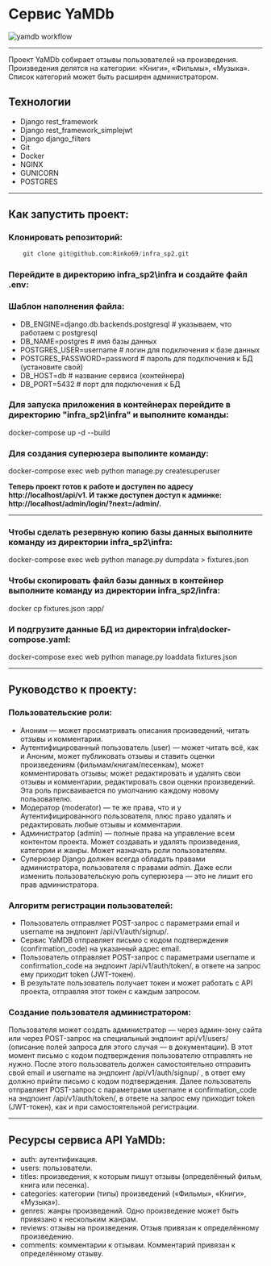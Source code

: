 # Сервис YaMDb
![yamdb workflow](https://github.com/Rinko69/yamdb_final/actions/workflows/yamdb_workflow.yml/badge.svg)
____

Проект YaMDb собирает отзывы пользователей на произведения. Произведения делятся на категории: «Книги», «Фильмы», «Музыка». Список категорий может быть расширен администратором.

## Технологии
- Django rest_framework
- Django rest_framework_simplejwt
- Django django_filters
- Git
- Docker
- NGINX
- GUNICORN
- POSTGRES
____

## Как запустить проект:

### Клонировать репозиторий:
```python
    git clone git@github.com:Rinko69/infra_sp2.git
```

### Перейдите в директорию infra_sp2\infra и создайте файл .env:

### Шаблон наполнения файла:
- DB_ENGINE=django.db.backends.postgresql # указываем, что работаем с postgresql
- DB_NAME=postgres # имя базы данных
- POSTGRES_USER=username # логин для подключения к базе данных
- POSTGRES_PASSWORD=password # пароль для подключения к БД (установите свой)
- DB_HOST=db # название сервиса (контейнера)
- DB_PORT=5432 # порт для подключения к БД 

### Для запуска приложения в контейнерах перейдите в директорию "infra_sp2\infra" и выполните команды:
docker-compose up -d --build 

### Для создания суперюзера выполинте команду:

docker-compose exec web python manage.py createsuperuser

**Теперь проект готов к работе и доступен по адресу http://localhost/api/v1.
И также доступен доступ к админке: http://localhost/admin/login/?next=/admin/.**
____

### Чтобы сделать резервную копию базы данных выполните команду из директории infra_sp2\infra:
docker-compose exec web python manage.py dumpdata > fixtures.json

### Чтобы скопировать файл базы данных в контейнер выполните команду из директории infra_sp2/infra:
docker cp fixtures.json <id>:app/
  
### И подгрузите данные БД из директории infra\docker-compose.yaml:
docker-compose exec web python manage.py loaddata fixtures.json
____

## Руководство к проекту:
### Пользовательские роли:
- Аноним — может просматривать описания произведений, читать отзывы и комментарии.
- Аутентифицированный пользователь (user) — может читать всё, как и Аноним, может публиковать отзывы и ставить оценки произведениям (фильмам/книгам/песенкам), может комментировать отзывы; может редактировать и удалять свои отзывы и комментарии, редактировать свои оценки произведений. Эта роль присваивается по умолчанию каждому новому пользователю.
- Модератор (moderator) — те же права, что и у Аутентифицированного пользователя, плюс право удалять и редактировать любые отзывы и комментарии.
- Администратор (admin) — полные права на управление всем контентом проекта. Может создавать и удалять произведения, категории и жанры. Может назначать роли пользователям.
- Суперюзер Django должен всегда обладать правами администратора, пользователя с правами admin. Даже если изменить пользовательскую роль суперюзера — это не лишит его прав администратора.

### Алгоритм регистрации пользователей:
- Пользователь отправляет POST-запрос с параметрами email и username на эндпоинт /api/v1/auth/signup/.
- Сервис YaMDB отправляет письмо с кодом подтверждения (confirmation_code) на указанный адрес email.
- Пользователь отправляет POST-запрос с параметрами username и confirmation_code на эндпоинт /api/v1/auth/token/, в ответе на запрос ему приходит token (JWT-токен).
- В результате пользователь получает токен и может работать с API проекта, отправляя этот токен с каждым запросом.

### Создание пользователя администратором:
Пользователя может создать администратор — через админ-зону сайта или через POST-запрос на специальный эндпоинт api/v1/users/ (описание полей запроса для этого случая — в документации).
В этот момент письмо с кодом подтверждения пользователю отправлять не нужно. После этого пользователь должен самостоятельно отправить свой email и username на эндпоинт /api/v1/auth/signup/ , в ответ ему должно прийти письмо с кодом подтверждения.
Далее пользователь отправляет POST-запрос с параметрами username и confirmation_code на эндпоинт /api/v1/auth/token/, в ответе на запрос ему приходит token (JWT-токен), как и при самостоятельной регистрации.
____

## Ресурсы сервиса API YaMDb:
- auth: аутентификация.
- users: пользователи.
- titles: произведения, к которым пишут отзывы (определённый фильм, книга или песенка).
- categories: категории (типы) произведений («Фильмы», «Книги», «Музыка»).
- genres: жанры произведений. Одно произведение может быть привязано к нескольким жанрам.
- reviews: отзывы на произведения. Отзыв привязан к определённому произведению.
- comments: комментарии к отзывам. Комментарий привязан к определённому отзыву.
